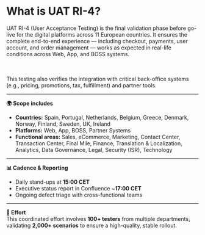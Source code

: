# What is UAT RI-4?

UAT RI-4 (User Acceptance Testing) is the final validation phase before go-live for the digital platforms across 11 European countries. It ensures the complete end-to-end experience — including checkout, payments, user account, and order management — works as expected in real-life conditions across Web, App, and BOSS systems.  

<br><br>
This testing also verifies the integration with critical back-office systems (e.g., pricing, promotions, tax, fulfillment) and partner tools.  


---

**🌍 Scope includes**  
- **Countries:** Spain, Portugal, Netherlands, Belgium, Greece, Denmark, Norway, Finland, Sweden, UK, Ireland  
- **Platforms:** Web, App, BOSS, Partner Systems  
- **Functional areas:** Sales, eCommerce, Marketing, Contact Center, Transaction Center, Final Mile, Finance, Translation & Localization, Analytics, Data Governance, Legal, Security (ISR), Technology  


---

**📊 Cadence & Reporting**  
- Daily stand-ups at **15:00 CET**  
- Executive status report in Confluence ~**17:00 CET**  
- Ongoing defect triage with cross-functional teams  


---

**👥 Effort**  
This coordinated effort involves **100+ testers** from multiple departments, validating **2,000+ scenarios** to ensure a high-quality, stable rollout.  
